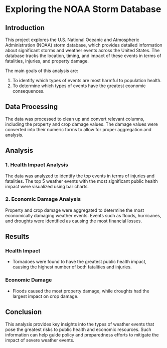 # Exploring the NOAA Storm Database

## Introduction

This project explores the U.S. National Oceanic and Atmospheric Administration (NOAA) storm database, which provides detailed information about significant storms and weather events across the United States. The database tracks the location, timing, and impact of these events in terms of fatalities, injuries, and property damage.

The main goals of this analysis are:
1. To identify which types of events are most harmful to population health.
2. To determine which types of events have the greatest economic consequences.

## Data Processing

The data was processed to clean up and convert relevant columns, including the property and crop damage values. The damage values were converted into their numeric forms to allow for proper aggregation and analysis.

## Analysis

### 1. Health Impact Analysis

The data was analyzed to identify the top events in terms of injuries and fatalities. The top 5 weather events with the most significant public health impact were visualized using bar charts.

### 2. Economic Damage Analysis

Property and crop damage were aggregated to determine the most economically damaging weather events. Events such as floods, hurricanes, and droughts were identified as causing the most financial losses.

## Results

### Health Impact

- Tornadoes were found to have the greatest public health impact, causing the highest number of both fatalities and injuries.

### Economic Damage

- Floods caused the most property damage, while droughts had the largest impact on crop damage.

## Conclusion

This analysis provides key insights into the types of weather events that pose the greatest risks to public health and economic resources. Such information can help guide policy and preparedness efforts to mitigate the impact of severe weather events.